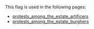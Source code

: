 This flag is used in the following pages:
 - [protests_among_the_estate_artificers](../events/protests_among_the_estate_artificers.md)
 - [protests_among_the_estate_burghers](../events/protests_among_the_estate_burghers.md)
